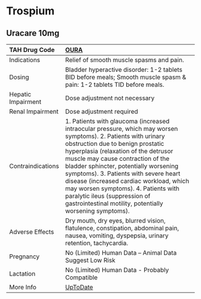# Trospium

## Uracare 10mg

| TAH Drug Code      | [OURA](https://www.tahsda.org.tw/drugs/hissearch.php?drug_code=OURA)                                                                                                                                                                                                                                                                                                                                                                                                                            |
|:-------------------|:------------------------------------------------------------------------------------------------------------------------------------------------------------------------------------------------------------------------------------------------------------------------------------------------------------------------------------------------------------------------------------------------------------------------------------------------------------------------------------------------|
| Indications        | Relief of smooth muscle spasms and pain.                                                                                                                                                                                                                                                                                                                                                                                                                                                        |
| Dosing             | Bladder hyperactive disorder: 1-2 tablets BID before meals; Smooth muscle spasm & pain: 1-2 tablets TID before meals.                                                                                                                                                                                                                                                                                                                                                                           |
| Hepatic Impairment | Dose adjustment not necessary                                                                                                                                                                                                                                                                                                                                                                                                                                                                   |
| Renal Impairment   | Dose adjustment required                                                                                                                                                                                                                                                                                                                                                                                                                                                                        |
| Contraindications  | 1. Patients with glaucoma (increased intraocular pressure, which may worsen symptoms). 2. Patients with urinary obstruction due to benign prostatic hyperplasia (relaxation of the detrusor muscle may cause contraction of the bladder sphincter, potentially worsening symptoms). 3. Patients with severe heart disease (increased cardiac workload, which may worsen symptoms). 4. Patients with paralytic ileus (suppression of gastrointestinal motility, potentially worsening symptoms). |
| Adverse Effects    | Dry mouth, dry eyes, blurred vision, flatulence, constipation, abdominal pain, nausea, vomiting, dyspepsia, urinary retention, tachycardia.                                                                                                                                                                                                                                                                                                                                                     |
| Pregnancy          | No (Limited) Human Data – Animal Data Suggest Low Risk                                                                                                                                                                                                                                                                                                                                                                                                                                          |
| Lactation          | No (Limited) Human Data - Probably Compatible                                                                                                                                                                                                                                                                                                                                                                                                                                                   |
| More Info          | [UpToDate](https://www.uptodate.com/contents/trospium-drug-information)                                                                                                                                                                                                                                                                                                                                                                                                                         |

